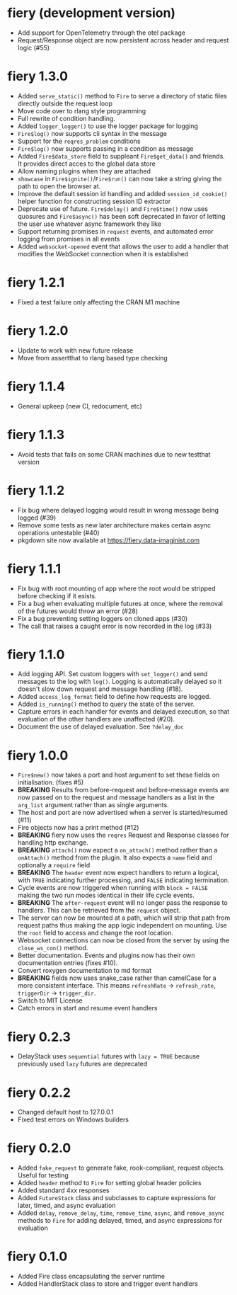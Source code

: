 # fiery (development version)

* Add support for OpenTelemetry through the otel package
* Request/Response object are now persistent across header and request logic
  (#55)

# fiery 1.3.0

* Added `serve_static()` method to `Fire` to serve a directory of static files
  directly outside the request loop
* Move code over to rlang style programming
* Full rewrite of condition handling.
* Added `logger_logger()` to use the logger package for logging
* `Fire$log()` now supports cli syntax in the message
* Support for the `reqres_problem` conditions
* `Fire$log()` now supports passing in a condition as message
* Added `Fire$data_store` field to suppleant `Fire$get_data()` and friends. It
  provides direct acces to the global data store
* Allow naming plugins when they are attached
* `showcase` in `Fire$ignite()`/`Fire$run()` can now take a string giving the
  path to open the browser at.
* Improve the default session id handling and added `session_id_cookie()` helper
  function for constructing session ID extractor
* Deprecate use of future. `Fire$delay()` and `Fire$time()` now uses quosures
  and `Fire$async()` has been soft deprecated in favor of letting the user use
  whatever async framework they like
* Support returning promises in `request` events, and automated error logging
  from promises in all events
* Added `websocket-opened` event that allows the user to add a handler that
  modifies the WebSocket connection when it is established

# fiery 1.2.1

* Fixed a test failure only affecting the CRAN M1 machine

# fiery 1.2.0

* Update to work with new future release
* Move from assertthat to rlang based type checking

# fiery 1.1.4

* General upkeep (new CI, redocument, etc)

# fiery 1.1.3

* Avoid tests that fails on some CRAN machines due to new testthat version

# fiery 1.1.2

* Fix bug where delayed logging would result in wrong message being logged (#39)
* Remove some tests as new later architecture makes certain async operations
  untestable (#40)
* pkgdown site now available at <https://fiery.data-imaginist.com>

# fiery 1.1.1

* Fix bug with root mounting of app where the root would be stripped before
  checking if it exists.
* Fix a bug when evaluating multiple futures at once, where the removal of the
  futures would throw an error (#28)
* Fix a bug preventing setting loggers on cloned apps (#30)
* The call that raises a caught error is now recorded in the log (#33)

# fiery 1.1.0

* Add logging API. Set custom loggers with `set_logger()` and send messages to
  the log with `log()`. Logging is automatically delayed so it doesn't slow down
  request and message handling (#18).
* Added `access_log_format` field to define how requests are logged.
* Added `is_running()` method to query the state of the server.
* Capture errors in each handler for events and delayed execution, so that
  evaluation of the other handlers are unaffected (#20).
* Document the use of delayed evaluation. See `?delay_doc`

# fiery 1.0.0

* `Fire$new()` now takes a port and host argument to set these fields on
  initialisation. (fixes #5)
* **BREAKING** Results from before-request and before-message events are now
  passed on to the request and message handlers as a list in the `arg_list`
  argument rather than as single arguments.
* The host and port are now advertised when a server is started/resumed (#11)
* Fire objects now has a print method (#12)
* **BREAKING** fiery now uses the `reqres` Request and Response classes for
  handling http exchange.
* **BREAKING** `attach()` now expect a `on_attach()` method rather than a
  `onAttach()` method from the plugin. It also expects a `name` field and
  optionally a `require` field
* **BREAKING** The `header` event now expect handlers to return a logical, with
  `TRUE` indicating further processing, and `FALSE` indicating termination.
* Cycle events are now triggered when running with `block = FALSE` making the
  two run modes identical in their life cycle events.
* **BREAKING** The `after-request` event will no longer pass the response to
  handlers. This can be retrieved from the `request` object.
* The server can now be mounted at a path, which will strip that path from
  request paths thus making the app logic independent on mounting. Use the
  `root` field to access and change the root location.
* Websocket connections can now be closed from the server by using the
  `close_ws_con()` method.
* Better documentation. Events and plugins now has their own documentation
  entries (fixes #10).
* Convert roxygen documentation to md format
* **BREAKING** fields now uses snake_case rather than camelCase for a more
  consistent interface. This means `refreshRate` -> `refresh_rate`,
  `triggerDir` -> `trigger_dir`.
* Switch to MIT License
* Catch errors in start and resume event handlers

# fiery 0.2.3

* DelayStack uses `sequential` futures with `lazy = TRUE` because previously
  used `lazy` futures are deprecated

# fiery 0.2.2

* Changed default host to 127.0.0.1
* Fixed test errors on Windows builders

# fiery 0.2.0

* Added `fake_request` to generate fake, rook-compliant, request objects. Useful
for testing
* Added `header` method to `Fire` for setting global header policies
* Added standard 4xx responses
* Added `FutureStack` class and subclasses to capture expressions for later,
timed, and async evaluation
* Added `delay`, `remove_delay`, `time`, `remove_time`, `async`, and
`remove_async` methods to `Fire` for adding delayed, timed, and async
expressions for evaluation

# fiery 0.1.0

* Added Fire class encapsulating the server runtime
* Added HandlerStack class to store and trigger event handlers
